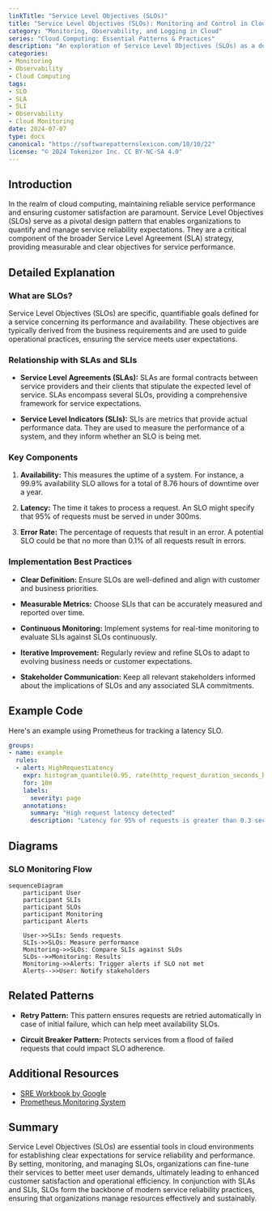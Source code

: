 ```yaml
---
linkTitle: "Service Level Objectives (SLOs)"
title: "Service Level Objectives (SLOs): Monitoring and Control in Cloud Environments"
category: "Monitoring, Observability, and Logging in Cloud"
series: "Cloud Computing: Essential Patterns & Practices"
description: "An exploration of Service Level Objectives (SLOs) as a design pattern to effectively monitor and manage performance in cloud environments, ensuring service reliability and customer satisfaction."
categories:
- Monitoring
- Observability
- Cloud Computing
tags:
- SLO
- SLA
- SLI
- Observability
- Cloud Monitoring
date: 2024-07-07
type: docs
canonical: "https://softwarepatternslexicon.com/18/10/22"
license: "© 2024 Tokenizer Inc. CC BY-NC-SA 4.0"
---
```


## Introduction

In the realm of cloud computing, maintaining reliable service performance and ensuring customer satisfaction are paramount. Service Level Objectives (SLOs) serve as a pivotal design pattern that enables organizations to quantify and manage service reliability expectations. They are a critical component of the broader Service Level Agreement (SLA) strategy, providing measurable and clear objectives for service performance.

## Detailed Explanation

### What are SLOs?

Service Level Objectives (SLOs) are specific, quantifiable goals defined for a service concerning its performance and availability. These objectives are typically derived from the business requirements and are used to guide operational practices, ensuring the service meets user expectations.

### Relationship with SLAs and SLIs

- **Service Level Agreements (SLAs):** SLAs are formal contracts between service providers and their clients that stipulate the expected level of service. SLAs encompass several SLOs, providing a comprehensive framework for service expectations.
  
- **Service Level Indicators (SLIs):** SLIs are metrics that provide actual performance data. They are used to measure the performance of a system, and they inform whether an SLO is being met.

### Key Components

1. **Availability:** This measures the uptime of a system. For instance, a 99.9% availability SLO allows for a total of 8.76 hours of downtime over a year.

2. **Latency:** The time it takes to process a request. An SLO might specify that 95% of requests must be served in under 300ms.

3. **Error Rate:** The percentage of requests that result in an error. A potential SLO could be that no more than 0.1% of all requests result in errors.

### Implementation Best Practices

- **Clear Definition:** Ensure SLOs are well-defined and align with customer and business priorities.
  
- **Measurable Metrics:** Choose SLIs that can be accurately measured and reported over time.

- **Continuous Monitoring:** Implement systems for real-time monitoring to evaluate SLIs against SLOs continuously.

- **Iterative Improvement:** Regularly review and refine SLOs to adapt to evolving business needs or customer expectations.

- **Stakeholder Communication:** Keep all relevant stakeholders informed about the implications of SLOs and any associated SLA commitments.

## Example Code

Here's an example using Prometheus for tracking a latency SLO.

```yaml
groups:
- name: example
  rules:
  - alert: HighRequestLatency
    expr: histogram_quantile(0.95, rate(http_request_duration_seconds_bucket[5m])) > 0.3
    for: 10m
    labels:
      severity: page
    annotations:
      summary: "High request latency detected"
      description: "Latency for 95% of requests is greater than 0.3 seconds."
```

## Diagrams

### SLO Monitoring Flow

```mermaid
sequenceDiagram
    participant User
    participant SLIs
    participant SLOs
    participant Monitoring
    participant Alerts

    User->>SLIs: Sends requests
    SLIs->>SLOs: Measure performance
    Monitoring->>SLOs: Compare SLIs against SLOs
    SLOs-->>Monitoring: Results
    Monitoring->>Alerts: Trigger alerts if SLO not met
    Alerts-->>User: Notify stakeholders
```

## Related Patterns

- **Retry Pattern:** This pattern ensures requests are retried automatically in case of initial failure, which can help meet availability SLOs.
  
- **Circuit Breaker Pattern:** Protects services from a flood of failed requests that could impact SLO adherence.

## Additional Resources

- [SRE Workbook by Google](https://sre.google/workbook)
- [Prometheus Monitoring System](https://prometheus.io/docs/introduction/overview/)

## Summary

Service Level Objectives (SLOs) are essential tools in cloud environments for establishing clear expectations for service reliability and performance. By setting, monitoring, and managing SLOs, organizations can fine-tune their services to better meet user demands, ultimately leading to enhanced customer satisfaction and operational efficiency. In conjunction with SLAs and SLIs, SLOs form the backbone of modern service reliability practices, ensuring that organizations manage resources effectively and sustainably.

